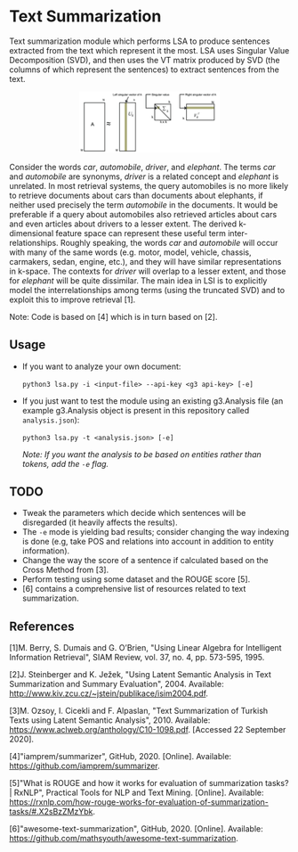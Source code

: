 # Text Summarization

Text summarization module which performs LSA to produce sentences extracted from the text which represent it the most. LSA uses Singular Value Decomposition (SVD), and then uses the VT matrix produced by SVD (the columns of which represent the sentences) to extract sentences from the text.

<p align="center">
  <img width="50%" height="50%" src="./assets/svd.png">
</p>

Consider the words *car*, *automobile*, *driver*, and *elephant*. The terms *car* and *automobile* are synonyms, *driver* is a related concept and *elephant* is unrelated. In most retrieval systems, the query automobiles is no more likely to retrieve documents about cars than documents about elephants, if neither used precisely the term *automobile* in the documents. It would be preferable if a query about automobiles also retrieved articles about cars and even articles about drivers to a lesser extent. The derived k-dimensional feature space can represent these useful term inter-relationships. Roughly speaking, the words *car* and *automobile* will occur with many of the same words (e.g. motor, model, vehicle, chassis, carmakers, sedan, engine, etc.), and they will have similar representations in k-space. The contexts for *driver* will overlap to a lesser extent, and those for *elephant* will be quite dissimilar. The main idea in LSI is to explicitly model the interrelationships among terms (using the truncated
SVD) and to exploit this to improve retrieval [1].

Note: Code is based on [4] which is in turn based on [2].

## Usage

- If you want to analyze your own document:

    `python3 lsa.py -i <input-file> --api-key <g3 api-key> [-e]`

- If you just want to test the module using an existing g3.Analysis file (an example g3.Analysis object is present in this repository called `analysis.json`):
    
    `python3 lsa.py -t <analysis.json> [-e]`

    *Note: If you want the analysis to be based on entities rather than tokens, add the `-e` flag.*

## TODO

- Tweak the parameters which decide which sentences will be disregarded (it heavily affects the results).
- The `-e` mode is yielding bad results; consider changing the way indexing is done (e.g, take POS and relations into account in addition to entity information).
- Change the way the score of a sentence if calculated based on the Cross Method from [3].
- Perform testing using some dataset and the ROUGE score [5].
- [6] contains a comprehensive list of resources related to text summarization.

## References

[1]M. Berry, S. Dumais and G. O’Brien, "Using Linear Algebra for Intelligent Information Retrieval", SIAM Review, vol. 37, no. 4, pp. 573-595, 1995.

[2]J. Steinberger and K. Ježek, "Using Latent Semantic Analysis in Text Summarization and Summary Evaluation", 2004. Available: http://www.kiv.zcu.cz/~jstein/publikace/isim2004.pdf.

[3]M. Ozsoy, I. Cicekli and F. Alpaslan, "Text Summarization of Turkish Texts using Latent Semantic Analysis", 2010. Available: https://www.aclweb.org/anthology/C10-1098.pdf. [Accessed 22 September 2020].

[4]"iamprem/summarizer", GitHub, 2020. [Online]. Available: https://github.com/iamprem/summarizer.

[5]"What is ROUGE and how it works for evaluation of summarization tasks? | RxNLP", Practical Tools for NLP and Text Mining. [Online]. Available: https://rxnlp.com/how-rouge-works-for-evaluation-of-summarization-tasks/#.X2sBzZMzYbk.

[6]"awesome-text-summarization", GitHub, 2020. [Online]. Available: https://github.com/mathsyouth/awesome-text-summarization.